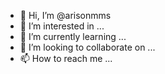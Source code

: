 - 👋 Hi, I’m @arisonmms
- 👀 I’m interested in ...
- 🌱 I’m currently learning ...
- 💞️ I’m looking to collaborate on ...
- 📫 How to reach me ...

<!---
arisonmms/arisonmms is a ✨ special ✨ repository because its `README.md` (this file) appears on your GitHub profile.
You can click the Preview link to take a look at your changes.
--->
